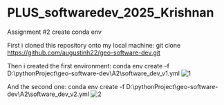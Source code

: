 # PLUS_softwaredev_2025_Krishnan
Assignment #2 create conda env

First i cloned this repository onto my local machine: 
git clone https://github.com/augustinh22/geo-software-dev.git

Then i created the first environment: 
conda env create -f D:\pythonProject\geo-software-dev\A2\software_dev_v1.yml
![1](https://github.com/user-attachments/assets/d394ce22-b29f-44a7-8d85-640b6cd61033)

And the second one: 
conda env create -f D:\pythonProject\geo-software-dev\A2\software_dev_v2.yml
![2](https://github.com/user-attachments/assets/bd73885b-40e3-4301-a886-ce93413ca631)


